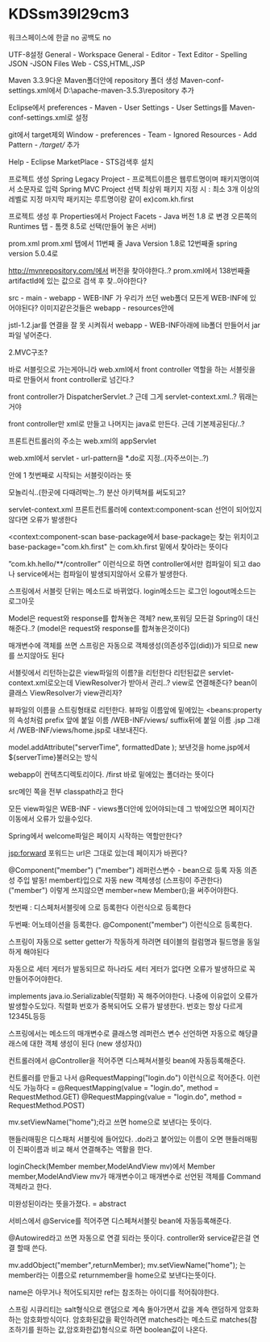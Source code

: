 # KDSsm39l29cm3

워크스페이스에 한글 no
공백도 no

UTF-8설정
General - Workspace 
General - Editor - Text Editor - Spelling
JSON -JSON Files
Web - CSS,HTML,JSP

Maven 3.3.9다운
Maven폴더안에 repository 폴더 생성
Maven-conf-settings.xml에서
<localRepository>D:\apache-maven-3.5.3\repository</localRepository> 추가

Eclipse에서
preferences - Maven - User Settings - User Settings를 Maven-conf-settings.xml로 설정

git에서 target제외
Window - preferences - Team - Ignored Resources - Add Pattern - */target/* 추가

Help - Eclipse MarketPlace - STS검색후 설치


프로젝트 생성
Spring Legacy Project - 프로젝트이름은 웹루트명이며 패키지명이여서 소문자로 입력
Spring MVC Project 선택
최상위 패키지 지정 시 : 최소 3개 이상의 레벨로 지정 마지막 패키지는 루트명이랑 같이
ex)com.kh.first

프로젝트 생성 후 Properties에서
Project Facets - Java 버전 1.8 로 변경
오른쪽의 Runtimes 탭 - 톰캣 8.5로 선택(만들어 놓은 서버)

prom.xml
prom.xml 탭에서
11번째 줄 Java Version 1.8로 
12번째줄 spring version 5.0.4로

http://mvnrepository.com/에서
버전을 찾아야한다..?
prom.xml에서 138번째줄 artifactId에 있는 값으로 검색 후 찾..아야한다?

src - main - webapp - WEB-INF 가 우리가 쓰던 web폴더
모든게 WEB-INF에 있어야된다?
이미지같은것들은 webapp - resources안에

jstl-1.2.jar를 연결을 잘 못 시켜줘서
webapp - WEB-INF아래에 lib폴더 만들어서 jar파일 넣어준다.


2.MVC구조?

바로 서블릿으로 가는게아니라
web.xml에서 front controller 역할을 하는 서블릿을 따로 만들어서 
front controller로 넘긴다.?

front controller가 DispatcherServlet..?
근데 그게 servlet-context.xml..?
뭐래는거야

front controller만 xml로 만들고 나머지는 java로 만든다.
근데 기본제공된다/..?

프론트컨트롤러의 주소는 web.xml의 <servlet-name>appServlet</servlet-name>

web.xml에서 servlet - url-pattern을 *.do로 지정..(자주쓰이는..?)

<servlet>안에 <load-on-startup>1</load-on-startup> 첫번째로 시작되는 서블릿이라는 뜻

모놀리식..(한곳에 다때려박는..?)
분산 아키텍쳐를 써도되고?

servlet-context.xml 프론트컨트롤러에 context:component-scan 
선언이 되어있지 않다면 오류가 발생한다

<context:component-scan base-package에서  base-package는 찾는 위치이고 base-package="com.kh.first" 는 com.kh.first 밑에서 찾아라는 뜻이다

”com.kh.hello/**/controller” 이런식으로 하면 controller에서만 컴파일이 되고 dao나 service에서는 컴파일이 발생되지않아서 오류가 발생한다.

스프링에서 서블릿 단위는 메소드로 바뀌었다.
login메소드는 로그인 logout메소드는 로그아웃

Model은 request와 response를 합쳐놓은 객체?
new,포워딩 모든걸 Spring이 대신해준다..?
(model은 request와 response를 합쳐놓은것이다)

매개변수에 객체를 쓰면 스프링은 자동으로 객체생성(의존성주입(did))가 되므로 new를 쓰지않아도 된다

서블릿에서 리턴하는값은 view파일의 이름?을 리턴한다
리턴된값은 servlet-context.xml로오는데 ViewResolver가 받아서 관리..? view로 연결해준다?
bean이 클래스
ViewResolver가 view관리자?

뷰파일의 이름을 스트링형태로 리턴한다. 
뷰파일 이름앞에 밑에있는 <beans:property의 속성처럼 prefix 앞에 붙일 이름 /WEB-INF/views/ suffix뒤에 붙일 이름 .jsp 그래서 /WEB-INF/views/home.jsp로 내보내진다.

model.addAttribute("serverTime", formattedDate ); 보낸것을 home.jsp에서 
 ${serverTime}불러오는 방식

webapp이 컨텍츠디렉토리이다. /first 바로 밑에있는 폴더라는 뜻이다

src메인 쪽을 전부 classpath라고 한다

모든 view파일은 WEB-INF - views폴더안에 있어야되는데
그 밖에있으면 페이지간 이동에서 오류가 있을수있다.

Spring에서  welcome파일은 페이지 시작하는 역할만한다?

<jsp:forward> 포워드는 url은 그대로 있는데 페이지가 바뀐다?

@Component("member")
("member") 레퍼런스변수 - bean으로 등록
자동 의존성 주입 발동!
member타입으로 자동 new 객체생성
(스프링이 주관한다)
("member") 이렇게 쓰지않으면
member=new Member();을 써주어야한다.

첫번째 : 디스페처서블릿에 <bean>으로 등록한다
<bean id="member" class="com.kh.first.member.model.vo.Member"></bean> 이런식으로 등록한다

두번째: 어노테이션을 등록한다.
@Component("member") 이런식으로 등록한다.

스프링이 자동으로 setter getter가 작동하게 하려면 테이블의 컬럼명과 필드명을 동일하게 해야된다

자동으로 세터 게터가 발동되므로 하나라도 세터 게터가 없다면 오류가 발생하므로 꼭 만들어주어야한다.

implements java.io.Serializable(직렬화) 꼭 해주어야한다. 나중에 이유없이 오류가 발생할수도있다.
직렬화 번호가 중복되어도 오류가 발생한다.
번호는 항상 다르게 12345L등등

스프링에서는 메소드의 매개변수로 클래스명 레퍼런스 변수 선언하면 자동으로 해당클래스에 대한 객체 생성이 된다
(new 생성자())

컨트롤러에서 @Controller을 적어주면
디스페쳐서블릿 bean에 자동등록해준다.

컨트롤러를 만들고 나서
@RequestMapping("login.do") 이런식으로 적어준다.
이런식도 가능하다 = @RequestMapping(value = "login.do", method = RequestMethod.GET)
@RequestMapping(value = "login.do", method = RequestMethod.POST)

mv.setViewName("home");라고 쓰면
home으로 보낸다는 뜻이다.

핸들러매핑은 디스패처 서블릿에 들어있다.
.do라고 붙어있는 이름이 오면 핸들러매핑이 진짜이름과 비교 해서 연결해주는 역활을 한다.

loginCheck(Member member,ModelAndView mv)에서 Member member,ModelAndView mv가 매개변수이고 
매개변수로 선언된 객체를 Command 객체라고 한다.

미완성된이라는 뜻을가졌다. =  abstract

서비스에서 @Service를 적어주면
디스페쳐서블릿 bean에 자동등록해준다.

@Autowired라고 쓰면 자동으로 연결 되라는 뜻이다.
controller와 service같은걸 연결 할때 쓴다.

mv.addObject("member",returnMember);
mv.setViewName("home");
는 member라는 이름으로 returnmember을
home으로 보낸다는뜻이다.

<property name="dataSource" ref="dataSource">
name은 아무거나 적어도되지만 ref는 참조하는 아이디를 적어줘야한다.

스프링 시큐리티는 salt형식으로 랜덤으로 계속 돌아가면서 값을 계속 랜덤하게 암호화하는 암호화방식이다.
암호화된값을 확인하려면 matches라는 메소드로 matches(참조하기를 원하는 값,암호화한값)형식으로 하면 boolean값이 나온다.


